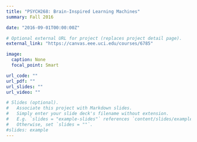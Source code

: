```yaml
---
title: "PSYCH268: Brain-Inspired Learning Machines"
summary: Fall 2016

date: "2016-09-01T00:00:00Z"

# Optional external URL for project (replaces project detail page).
external_link: "https://canvas.eee.uci.edu/courses/6785"

image:
  caption: None
  focal_point: Smart

url_code: ""
url_pdf: ""
url_slides: ""
url_video: ""

# Slides (optional).
#   Associate this project with Markdown slides.
#   Simply enter your slide deck's filename without extension.
#   E.g. `slides = "example-slides"` references `content/slides/example-slides.md`.
#   Otherwise, set `slides = ""`.
#slides: example
---
```




